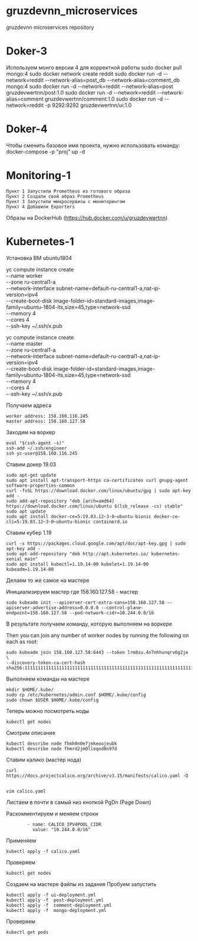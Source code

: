 # gruzdevnn_microservices
gruzdevnn microservices repository
# Doker-3
Используем монго версии 4 для корректной работы
sudo docker pull mongo:4
sudo docker network create reddit
sudo docker run -d --network=reddit --network-alias=post_db --network-alias=comment_db mongo:4
sudo docker run -d --network=reddit --network-alias=post gruzdevwertnn/post:1.0
sudo docker run -d --network=reddit --network-alias=comment gruzdevwertnn/comment:1.0
sudo docker run -d --network=reddit -p 9292:9292 gruzdevwertnn/ui:1.0
# Doker-4
Чтобы сменить базовое имя проекта, нужно использовать команду:
docker-compose -p "proj" up -d
# Monitoring-1
    Пункт 1 Запустили Prometheus из готового образа
    Пункт 2 Создали свой образ Prometheus
    Пункт 3 Запустили микросервисы с мониторингом
    Пункт 4 Добавили Exporters
Образы на DockerHub (https://hub.docker.com/u/gruzdevwertnn)
# Kubernetes-1

Установка ВМ ubuntu1804

yc compute instance create \
  --name worker \
  --zone ru-central1-a \
  --network-interface subnet-name=default-ru-central1-a,nat-ip-version=ipv4 \
  --create-boot-disk image-folder-id=standard-images,image-family=ubuntu-1804-lts,size=45,type=network-ssd \
  --memory 4 \
  --cores 4 \
  --ssh-key ~/.ssh/x.pub

yc compute instance create \
  --name master \
  --zone ru-central1-a \
  --network-interface subnet-name=default-ru-central1-a,nat-ip-version=ipv4 \
  --create-boot-disk image-folder-id=standard-images,image-family=ubuntu-1804-lts,size=45,type=network-ssd \
  --memory 4 \
  --cores 4 \
  --ssh-key ~/.ssh/x.pub

Получаем адреса

    worker address: 158.160.116.245
    master address: 158.160.127.58

Заходим на воркер

    eval "$(ssh-agent -s)"
    ssh-add ~/.ssh/engineer
    ssh yc-user@158.160.116.245

Ставим докер 19.03

    sudo apt-get update
    sudo apt install apt-transport-https ca-certificates curl gnupg-agent software-properties-common
    curl -fsSL https://download.docker.com/linux/ubuntu/gpg | sudo apt-key add - 
    sudo add-apt-repository "deb [arch=amd64] https://download.docker.com/linux/ubuntu $(lsb_release -cs) stable"
    sudo apt update
    sudo apt install docker-ce=5:19.03.12~3-0~ubuntu-bionic docker-ce-cli=5:19.03.12~3-0~ubuntu-bionic containerd.io

Ставим кубер 1.19

    curl -s https://packages.cloud.google.com/apt/doc/apt-key.gpg | sudo apt-key add -            
    sudo apt-add-repository "deb http://apt.kubernetes.io/ kubernetes-xenial main" 
    sudo apt install kubectl=1.19.14-00 kubelet=1.19.14-00 kubeadm=1.19.14-00

Делаем то же самое на мастере

Инициализируем мастер где 158.160.127.58 - мастер

    sudo kubeadm init --apiserver-cert-extra-sans=158.160.127.58 --apiserver-advertise-address=0.0.0.0 --control-plane-endpoint=158.160.127.58 --pod-network-cidr=10.244.0.0/16

В результате получаем команду, которую выполняем на воркере

Then you can join any number of worker nodes by running the following on each as root:

    sudo kubeadm join 158.160.127.58:6443 --token lrm8su.4n7nhhunqrv6g2je \
    --discovery-token-ca-cert-hash sha256:1111111111111111111111111111111111111111111111111111111111111111

Выполняем команды на мастере

    mkdir $HOME/.kube/
    sudo cp /etc/kubernetes/admin.conf $HOME/.kube/config
    sudo chown $USER $HOME/.kube/config

Теперь можно посмотреть ноды

    kubectl get nodes

Смотрим описание

    kubectl describe node fhmh0n0e7jmkeoojeubk 
    kubectl describe node fhmrd2jm0lloqod8n97d

Ставим калико (мастер нода)

    curl https://docs.projectcalico.org/archive/v3.15/manifests/calico.yaml -O


    vim calico.yaml

Листаем в почти в самый низ кнопкой PgDn (Page Down)

Раскомментируем и меняем строки

            - name: CALICO_IPV4POOL_CIDR
              value: "10.244.0.0/16"

Применяем

    kubectl apply -f calico.yaml

Проверяем 

    kubectl get nodes

Создаем на мастере файлы из задания
Пробуем запустить

    kubectl apply -f ui-deployment.yml
    kubectl apply -f  post-deployment.yml
    kubectl apply -f  comment-deployment.yml
    kubectl apply -f  mongo-deployment.yml

Проверяем

    kubectl get pods
